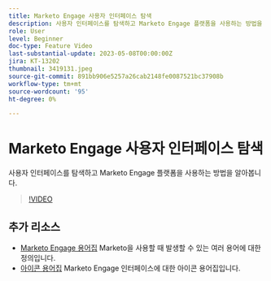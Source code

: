 ```yaml
---
title: Marketo Engage 사용자 인터페이스 탐색
description: 사용자 인터페이스를 탐색하고 Marketo Engage 플랫폼을 사용하는 방법을 알아봅니다.
role: User
level: Beginner
doc-type: Feature Video
last-substantial-update: 2023-05-08T00:00:00Z
jira: KT-13202
thumbnail: 3419131.jpeg
source-git-commit: 891bb906e5257a26cab2148fe0087521bc37908b
workflow-type: tm+mt
source-wordcount: '95'
ht-degree: 0%

---
```



# Marketo Engage 사용자 인터페이스 탐색

사용자 인터페이스를 탐색하고 Marketo Engage 플랫폼을 사용하는 방법을 알아봅니다.

>[!VIDEO](https://video.tv.adobe.com/v/3419131/?learn=on)

## 추가 리소스

* [Marketo Engage 용어집](https://experienceleague.adobe.com/docs/marketo/using/getting-started-with-marketo/marketo-glossary.html?lang=en)
Marketo을 사용할 때 발생할 수 있는 여러 용어에 대한 정의입니다.
* [아이콘 용어집](https://experienceleague.adobe.com/docs/marketo/using/product-docs/marketo-engage-modern-ux/icon-glossary.html?lang=en)
Marketo Engage 인터페이스에 대한 아이콘 용어집입니다.
